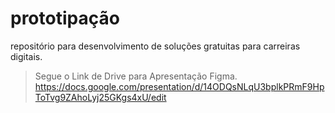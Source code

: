 # prototipação
repositório para desenvolvimento de soluções gratuitas para carreiras digitais.
> Segue o Link de Drive para Apresentação Figma. https://docs.google.com/presentation/d/14ODQsNLqU3bplkPRmF9HpToTvg9ZAhoLyj25GKgs4xU/edit
